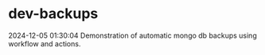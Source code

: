 # dev-backups
2024-12-05 01:30:04 Demonstration of automatic mongo db backups using workflow and actions.
